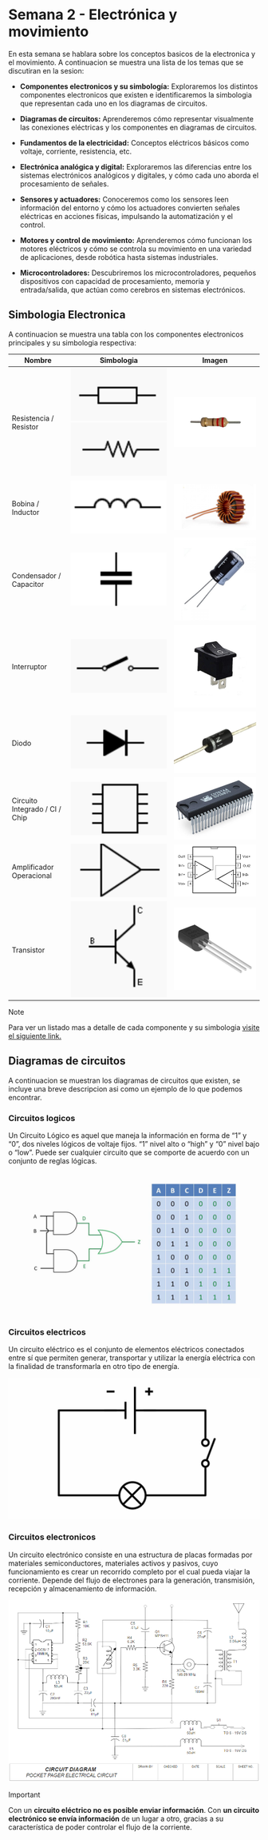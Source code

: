# Semana 2 - Electrónica y movimiento

En esta semana se hablara sobre los conceptos basicos de la electronica y el movimiento. A continuacion se muestra una lista de los temas que se discutiran en la sesion:

- **Componentes electronicos y su simbología:** Exploraremos los distintos componentes electronicos que existen e identificaremos la simbologia que representan cada uno en los diagramas de circuitos.

- **Diagramas de circuitos:** Aprenderemos cómo representar visualmente las conexiones eléctricas y los componentes en diagramas de circuitos.

- **Fundamentos de la electricidad:** Conceptos eléctricos básicos como voltaje, corriente, resistencia, etc.

- **Electrónica analógica y digital:** Exploraremos las diferencias entre los sistemas electrónicos analógicos y digitales, y cómo cada uno aborda el procesamiento de señales.

- **Sensores y actuadores:** Conoceremos como los sensores leen información del entorno y cómo los actuadores convierten señales eléctricas en acciones físicas, impulsando la automatización y el control.

- **Motores y control de movimiento:** Aprenderemos cómo funcionan los motores eléctricos y cómo se controla su movimiento en una variedad de aplicaciones, desde robótica hasta sistemas industriales.

- **Microcontroladores:** Descubriremos los microcontroladores, pequeños dispositivos con capacidad de procesamiento, memoria y entrada/salida, que actúan como cerebros en sistemas electrónicos.

## Simbologia Electronica

A continuacion se muestra una tabla con los componentes electronicos principales y su simbologia respectiva:

| **Nombre**                     | **Simbologia**                                                    | **Imagen**                         |
| ------------------------------ | ----------------------------------------------------------------- | ---------------------------------- |
| Resistencia / Resistor         | ![Resistor](./assets/image.png) ![Alt text](./assets/image-1.png) | ![Alt text](./assets/image-11.png) |
| Bobina / Inductor              | ![Bobina](./assets/image-2.png)                                   | ![Alt text](./assets/image-12.png) |
| Condensador / Capacitor        | ![Capacitor](./assets/image-3.png)                                | ![Alt text](./assets/image-13.png) |
| Interruptor                    | ![Interurptor](./assets/image-4.png)                              | ![Alt text](./assets/image-14.png) |
| Diodo                          | ![Diodo](./assets/image-7.png)                                    | ![Alt text](./assets/image-15.png) |
| Circuito Integrado / CI / Chip | ![CI](./assets/image-8.png)                                       | ![Alt text](./assets/image-16.png) |
| Amplificador Operacional       | ![OP](./assets/image-9.png)                                       | ![Alt text](./assets/image-17.png) |
| Transistor                     | ![Alt text](./assets/image-10.png)                                | ![Alt text](./assets/image-18.png) |

> [!NOTE]
> Para ver un listado mas a detalle de cada componente y su simbologia [visite el siguiente link.](https://www.simbologia-electronica.com/simbologia-electrica-electronica/simbolos-electricos-electronicos-basicos.htm)

## Diagramas de circuitos

A continuacion se muestran los diagramas de circuitos que existen, se incluye una breve descripcion asi como un ejemplo de lo que podemos encontrar.

### Circuitos logicos

Un Circuito Lógico es aquel que maneja la información en forma de “1” y “0”, dos niveles lógicos de voltaje fijos. “1” nivel alto o “high” y “0” nivel bajo o “low”. Puede ser cualquier circuito que se comporte de acuerdo con un conjunto de reglas lógicas.

![Alt text](./assets/logicos.png)

### Circuitos electricos

Un circuito eléctrico es el conjunto de elementos eléctricos conectados entre sí que permiten generar, transportar y utilizar la energía eléctrica con la finalidad de transformarla en otro tipo de energía.

![Alt text](./assets/electricos.png)

### Circuitos electronicos

Un circuito electrónico consiste en una estructura de placas formadas por materiales semiconductores, materiales activos y pasivos, cuyo funcionamiento es crear un recorrido completo por el cual pueda viajar la corriente. Depende del flujo de electrones para la generación, transmisión, recepción y almacenamiento de información.

![Alt text](./assets/electronicos.png)

> [!IMPORTANT]
> Con un **circuito eléctrico no es posible enviar información**. Con **un circuito electrónico se envía información** de un lugar a otro, gracias a su característica de poder controlar el flujo de la corriente.

